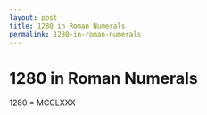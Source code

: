 ```yaml
---
layout: post
title: 1280 in Roman Numerals
permalink: 1280-in-roman-numerals
---
```


# 1280 in Roman Numerals

1280 = MCCLXXX
